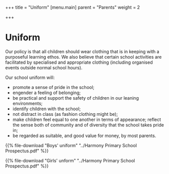 +++
title = "Uniform"
[menu.main]
parent = "Parents"
weight = 2

+++
# Uniform

Our policy is that all children should wear clothing that is in keeping with a purposeful learning ethos. We also believe that certain school activities are facilitated by specialised and appropriate clothing (including organised events outside normal school hours).

Our school uniform will:

* promote a sense of pride in the school;
* engender a feeling of belonging;
* be practical and support the safety of children in our leaning environments;
* identify children with the school;
* not distract in class (as fashion clothing might be);
* make children feel equal to one another in terms of appearance; reflect the sense both of community and of diversity that the school takes pride in;
* be regarded as suitable, and good value for money, by most parents.

{{% file-download "Boys' uniform" "../Harmony Primary School Prospectus.pdf" %}}

{{% file-download "Girls' unform" "../Harmony Primary School Prospectus.pdf" %}}
